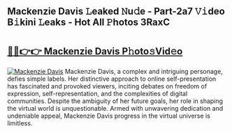 ## Mackenzie Davis 𝙻eaked 𝙽u𝚍e - Part-2a7 𝚅𝚒deo B𝚒kini 𝙻eaks - Hot All 𝙿hotos 3RaxC

# <h2><a href="http://ld64a3.urlbe.top/?page=Mackenzie+Davis">🔗🔗👉👉 Mackenzie Davis P𝚑oto𝚜Vid𝚎o</a></h2>

[![Mackenzie Davis](https://i.imgur.com/eBuTRDB.gif)](http://ld64a3.urlbe.top/?page=Mackenzie+Davis)
Mackenzie Davis, a complex and intriguing personage, defies simple labels. Her distinctive approach to online self-presentation has fascinated and provoked viewers, inciting debates on freedom of expression, self-representation, and the complexities of digital communities. Despite the ambiguity of her future goals, her role in shaping the virtual world is unquestionable. Armed with unwavering dedication and undeniable appeal, Mackenzie Davis progress in the virtual universe is limitless.
